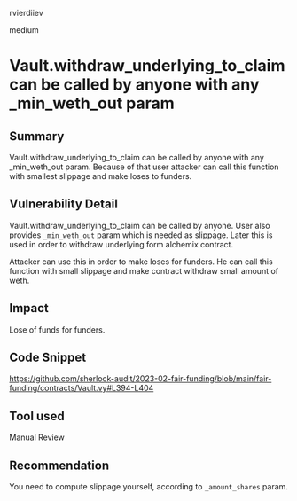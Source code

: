 rvierdiiev

medium

# Vault.withdraw_underlying_to_claim can be called by anyone with any _min_weth_out param

## Summary
Vault.withdraw_underlying_to_claim can be called by anyone with any _min_weth_out param. Because of that user attacker can call this function with smallest slippage and make loses to funders.
## Vulnerability Detail
Vault.withdraw_underlying_to_claim can be called by anyone. User also provides `_min_weth_out` param which is needed as slippage. 
Later this is used in order to withdraw underlying form alchemix contract. 

Attacker can use this in order to make loses for funders. He can call this function with small slippage and make contract withdraw small amount of weth. 
## Impact
Lose of funds for funders.
## Code Snippet
https://github.com/sherlock-audit/2023-02-fair-funding/blob/main/fair-funding/contracts/Vault.vy#L394-L404
## Tool used

Manual Review

## Recommendation
You need to compute slippage yourself, according to `_amount_shares` param.